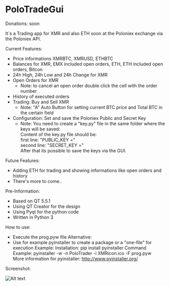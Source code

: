 # PoloTradeGui

Donations: soon

It`s a Trading app for XMR and also ETH soon at the Poloniex exchange via the Poloniex API.

Current Features:
  - Price informations XMRBTC, XMRUSD, ETHBTC
  - Balances for XMR, EMX included open orders, ETH, ETH included open orders, Bitcon
  - 24h High, 24h Low and 24h Change for XMR
  - Open Orders for XMR
    - Note: to cancel an open order double click the cell with the order number
  - History of executed orders
  - Trading: Buy and Sell XMR
    - Note: "A" Auto Button for setting current BTC price and Total BTC in the certain field
  - Configuration: Set and save the Poloniex Public and Secret Key
    - Note: You need to create a "key.py" file in the same folder where the keys will be saved:  
      Content of the key.py file should be:   
      first line: "PUBLIC_KEY ="   
      second line: "SECRET_KEY ="     
      After that its possible to save the keys via the GUI.
    
Future Features:
  - Adding ETH for trading and showing informations like open orders and history
  - There's more to come..
  
Pre-Information:
  - Based on QT 5.5.1
  - Using QT Creator for the design
  - Using Pyqt for the python code
  - Written in Python 3

How to use:
  - Execute the prog.pyw file
  Alternative:
  - Use for example pyinstaller to create a package or a "one-file" for execution
    Example: 
    Installation: pip install pyinstaller
    Command Example: pyinstaller -w -n PoloTrader -i XMRicon.ico -F prog.pyw  
    More information for pyinstaller: http://www.pyinstaller.org/


Screenshot:

![Alt text](C:\Users\swalecko\Documents\PoloTradeGui\Dashboard_screenshot.JPG?raw=true "Open Orders Tab")




